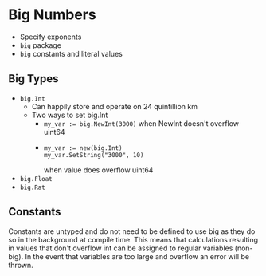 # Big Numbers
- Specify exponents
- `big` package
- `big` constants and literal values


## Big Types
- `big.Int`
  - Can happily store and operate on 24 quintillion km
  - Two ways to set big.Int
    - ```my_var := big.NewInt(3000)```
        when NewInt doesn't overflow uint64
    - ```
	  my_var := new(big.Int)
	  my_var.SetString("3000", 10)
       ```
       when value does overflow uint64
- `big.Float`
- `big.Rat`

## Constants
Constants are untyped and do not need to be defined to use big as they do so in the background at compile time.  This means that calculations resulting in values that don't overflow int can be assigned to regular variables (non-big).  In the event that variables are too large and overflow an error will be thrown.


